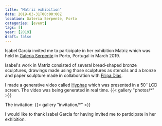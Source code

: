 ```yaml
---
title: "Matriz exhibition"
date: 2019-03-31T00:00:00Z
location: Galeria Serpente, Porto
categories: [event]
tags: []
year: [2019]
draft: false
---
```


Isabel Garcia invited me to participate in her exhibition Matriz which was held in [Galeria Serpente][1] in Porto, Portugal in March 2019.
<!--more-->

Isabel's work in Matriz consisted of several bread-shaped bronze sculptures, drawings made using those sculptures as stencils and a bronze and paper sculpture made in collaboration with [Filipa Dias][2].

I made a generative video called [Hyphae][3] which was presented in a 50″ LCD screen. The video was being generated in real time.
{{< gallery "photos/*" >}}

The invitation:
{{< gallery "invitation/*" >}}

I would like to thank Isabel Garcia for having invited me to participate in her exhibition.

[1]: http://galeriaserpente.com
[2]: https://www.tsuri.studio
[3]: /works/hyphae
